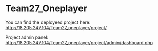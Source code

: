 # Team27_Oneplayer

You can find the deployeed project here: http://18.205.247.104/Team27_oneplayer/project/

Project admin panel: http://18.205.247.104/Team27_oneplayer/project/admin/dashboard.php

